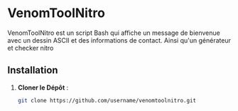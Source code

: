 # VenomToolNitro

VenomToolNitro est un script Bash qui affiche un message de bienvenue avec un dessin ASCII et des informations de contact. Ainsi qu'un générateur et checker nitro

## Installation

1. **Cloner le Dépôt** :
   ```bash
   git clone https://github.com/username/venomtoolnitro.git
